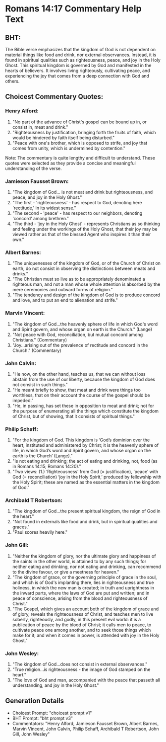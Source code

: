# Romans 14:17 Commentary Help Text

## BHT:
The Bible verse emphasizes that the kingdom of God is not dependent on material things like food and drink, nor external observances. Instead, it is found in spiritual qualities such as righteousness, peace, and joy in the Holy Ghost. This spiritual kingdom is governed by God and manifested in the hearts of believers. It involves living righteously, cultivating peace, and experiencing the joy that comes from a deep connection with God and others.

## Choicest Commentary Quotes:
### Henry Alford:
1. "No part of the advance of Christ's gospel can be bound up in, or consist in, meat and drink."
2. "Righteousness by justification, bringing forth the fruits of faith, which would be hindered by faith itself being disturbed."
3. "Peace with one's brother, which is opposed to strife, and joy that comes from unity, which is undermined by contention."

Note: The commentary is quite lengthy and difficult to understand. These quotes were selected as they provide a concise and meaningful understanding of the verse.

### Jamieson Fausset Brown:
1. "The kingdom of God... is not meat and drink but righteousness, and peace, and joy in the Holy Ghost." 
2. "The first - 'righteousness' - has respect to God, denoting here 'rectitude,' in its widest sense."
3. "The second - 'peace' - has respect to our neighbors, denoting 'concord' among brethren."
4. "The third - 'joy in the Holy Ghost' - represents Christians as so thinking and feeling under the workings of the Holy Ghost, that their joy may be viewed rather as that of the blessed Agent who inspires it than their own."

### Albert Barnes:
1. "The uniquenesses of the kingdom of God, or of the Church of Christ on earth, do not consist in observing the distinctions between meats and drinks."
2. "The Christian must so live as to be appropriately denominated a righteous man, and not a man whose whole attention is absorbed by the mere ceremonies and outward forms of religion."
3. "The tendency and design of the kingdom of God is to produce concord and love, and to put an end to alienation and strife."

### Marvin Vincent:
1. "The kingdom of God...the heavenly sphere of life in which God's word and Spirit govern, and whose organ on earth is the Church." (Lange)
2. "Not peace with God, reconciliation, but mutual concord among Christians." (Commentary)
3. "Joy...arising out of the prevalence of rectitude and concord in the Church." (Commentary)

### John Calvin:
1. "He now, on the other hand, teaches us, that we can without loss abstain from the use of our liberty, because the kingdom of God does not consist in such things."
2. "He meant briefly to show, that meat and drink were things too worthless, that on their account the course of the gospel should be impeded."
3. "He, in passing, has set these in opposition to meat and drink; not for the purpose of enumerating all the things which constitute the kingdom of Christ, but of showing, that it consists of spiritual things."

### Philip Schaff:
1. "For the kingdom of God. This kingdom is ‘God’s dominion over the heart, instituted and administered by Christ; it is the heavenly sphere of life, in which God’s word and Spirit govern, and whose organ on the earth is the Church’ (Lange)."
2. "Is not eating and drinking; the act of eating and drinking, not, food (as in Romans 14:15; Romans 14:20)."
3. "Two views: (1.) ‘Righteousness’ from God (= justification), ‘peace’ with God (= reconciliation) ‘joy in the Holy Spirit,’ produced by fellowship with the Holy Spirit; these are named as the essential matters in the kingdom of God."

### Archibald T Robertson:
1. "The kingdom of God...the present spiritual kingdom, the reign of God in the heart." 
2. "Not found in externals like food and drink, but in spiritual qualities and graces." 
3. "Paul scores heavily here."

### John Gill:
1. "Neither the kingdom of glory, nor the ultimate glory and happiness of the saints in the other world, is attained to by any such things; for neither eating and drinking, nor not eating and drinking, can recommend to the divine favour, or give a meetness for heaven."
2. "The kingdom of grace, or the governing principle of grace in the soul, and which is of God's implanting there, lies in righteousness and true holiness, in which the new man is created; in truth and uprightness in the inward parts, where the laws of God are put and written; and in peace of conscience, arising from the blood and righteousness of Christ."
3. "The Gospel, which gives an account both of the kingdom of grace and of glory, reveals the righteousness of Christ, and teaches men to live soberly, righteously, and godly, in this present evil world: it is a publication of peace by the blood of Christ; it calls men to peace, to cultivate peace one among another, and to seek those things which make for it; and when it comes in power, is attended with joy in the Holy Ghost."

### John Wesley:
1. "The kingdom of God...does not consist in external observances." 
2. "True religion...is righteousness - the image of God stamped on the heart."
3. "The love of God and man, accompanied with the peace that passeth all understanding, and joy in the Holy Ghost."


## Generation Details
- Choicest Prompt: "choicest prompt v1"
- BHT Prompt: "bht prompt v3"
- Commentators: "Henry Alford, Jamieson Fausset Brown, Albert Barnes, Marvin Vincent, John Calvin, Philip Schaff, Archibald T Robertson, John Gill, John Wesley"

